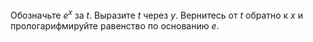 Обозначьте $e^x$ за $t$. Выразите $t$ через $y$. Вернитесь от $t$ обратно к $x$ и прологарифмируйте равенство по основанию $e$.